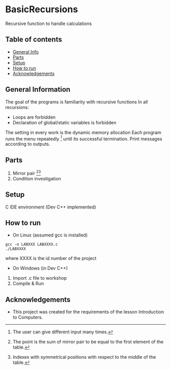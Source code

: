 # BasicRecursions
 Recursive function to handle calculations
 

## Table of contents
* [General Info](#general-information)
* [Parts](#parts)
* [Setup](#setup)
* [How to run](#how-to-run)
* [Acknowledgements](#acknowledgements)

## General Information
The goal of the programs is familiarity with recursive functions
In all recursions:
* Loops are forbidden
* Declaration of global/static variables is forbidden

The setting in every work is the dynamic memory allocation
Each program runs the menu repeatedly [^1] until its successful termination.
Print messages according to outputs.


## Parts
1. Mirror pair [^2][^3]
2. Condition investigation



## Setup
C IDE environment (Dev C++ implemented)

## How to run
* On Linux (assumed gcc is installed)
```
gcc -o LABXXX LABXXXX.c
./LABXXXX
```
where XXXX is the id number of the project

* On Windows (in Dev C++)
1. Import .c file to workshop
2. Compile & Run

## Acknowledgements
- This project was created for the requirements of the lesson Introduction to Computers.

[^1]: The user can give different input  many times. 
[^2]: The point is the sum of mirror pair to be equal to the first element of the table.
[^3]: Indexes with symmetrical positions with respect to the middle of the table.
[^4]: Data of each node (other than the last 2) is less than the product of the data of the next 2 nodes in the list.

